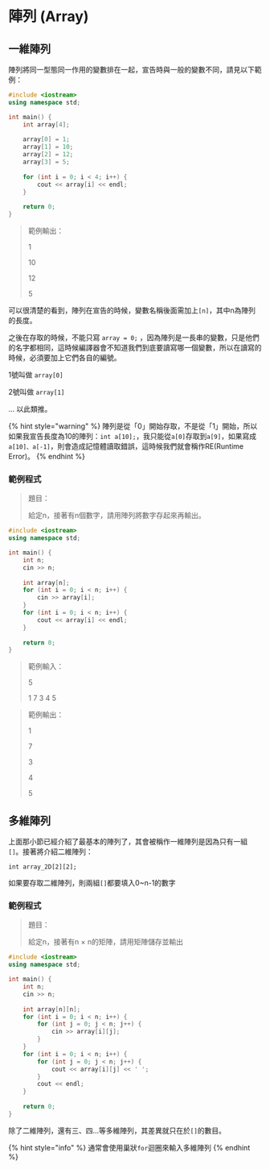 # 陣列 \(Array\)

## 一維陣列

陣列將同一型態同一作用的變數排在一起，宣告時與一般的變數不同，請見以下範例：

```cpp
#include <iostream>
using namespace std;

int main() {
    int array[4];
    
    array[0] = 1;
    array[1] = 10;
    array[2] = 12;
    array[3] = 5;
    
    for (int i = 0; i < 4; i++) {
        cout << array[i] << endl;
    }
    
    return 0;
}
```

> 範例輸出：
>
> 1
>
> 10
>
> 12
>
> 5

可以很清楚的看到，陣列在宣告的時候，變數名稱後面需加上`[n]`，其中n為陣列的長度。

之後在存取的時候，不能只寫 `array = 0;` ，因為陣列是一長串的變數，只是他們的名字都相同，這時候編譯器會不知道我們到底要讀寫哪一個變數，所以在讀寫的時候，必須要加上它們各自的編號。

1號叫做 `array[0]`

2號叫做 `array[1]`

... 以此類推。

{% hint style="warning" %}
陣列是從「0」開始存取，不是從「1」開始，所以如果我宣告長度為10的陣列：`int a[10];`，我只能從`a[0]`存取到`a[9]`，如果寫成`a[10]、a[-1]`，則會造成記憶體讀取錯誤，這時候我們就會稱作RE\(Runtime Error\)。
{% endhint %}

### 範例程式

> 題目：
>
> 給定n，接著有n個數字，請用陣列將數字存起來再輸出。

```cpp
#include <iostream>
using namespace std;

int main() {
    int n;
    cin >> n;
    
    int array[n];
    for (int i = 0; i < n; i++) {
        cin >> array[i];
    }
    for (int i = 0; i < n; i++) {
        cout << array[i] << endl;
    }
    
    return 0;
}
```

> 範例輸入：
>
> 5
>
> 1 7 3 4 5

> 範例輸出：
>
> 1
>
> 7
>
> 3
>
> 4
>
> 5

## 多維陣列

上面那小節已經介紹了最基本的陣列了，其會被稱作一維陣列是因為只有一組`[]`。接著將介紹二維陣列：

`int array_2D[2][2];`

如果要存取二維陣列，則兩組`[]`都要填入0~n-1的數字

### 範例程式

> 題目：
>
> 給定n，接著有n × n的矩陣，請用矩陣儲存並輸出

```cpp
#include <iostream>
using namespace std;

int main() {
    int n;
    cin >> n;
    
    int array[n][n];
    for (int i = 0; i < n; i++) {
        for (int j = 0; j < n; j++) {
            cin >> array[i][j];
        }
    }
    for (int i = 0; i < n; i++) {
        for (int j = 0; j < n; j++) {
            cout << array[i][j] << ' ';
        }
        cout << endl;
    }
    
    return 0;
}
```

除了二維陣列，還有三、四...等多維陣列，其差異就只在於`[]`的數目。

{% hint style="info" %}
通常會使用巢狀`for`迴圈來輸入多維陣列
{% endhint %}

